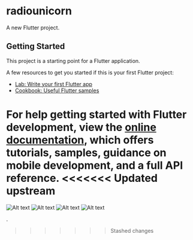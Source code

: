 # radiounicorn

A new Flutter project.

## Getting Started

This project is a starting point for a Flutter application.

A few resources to get you started if this is your first Flutter project:

- [Lab: Write your first Flutter app](https://docs.flutter.dev/get-started/codelab)
- [Cookbook: Useful Flutter samples](https://docs.flutter.dev/cookbook)

For help getting started with Flutter development, view the
[online documentation](https://docs.flutter.dev/), which offers tutorials,
samples, guidance on mobile development, and a full API reference.
<<<<<<< Updated upstream
=======

![Alt text](Screenshot_1.png?raw=true "Title")
![Alt text](Screenshot_3.png?raw=true "Title")
![Alt text](Screenshot_2.png?raw=true "Title")
![Alt text](Screenshot_4.png?raw=true "Title")

.
>>>>>>> Stashed changes
